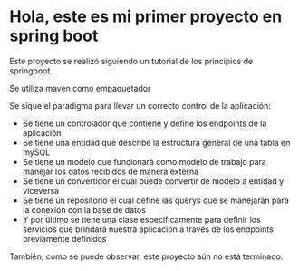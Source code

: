 # Hola, este es mi primer proyecto en spring boot

Este proyecto se realizó siguiendo un tutorial de los principios
de springboot.

Se utiliza maven como empaquetador

Se sique el paradigma para llevar un correcto control de la aplicación:

- Se tiene un controlador que contiene y define los endpoints de la aplicación
- Se tiene una entidad que describe la estructura general de una tabla en mySQL
- Se tiene un modelo que funcionará como modelo de trabajo para manejar los datos recibidos de
manera externa
- Se tiene un convertidor el cual puede convertir de modelo a entidad y viceversa
- Se tiene un repositorio el cual define las querys que se manejarán para la conexión con la
base de datos
- Y por último se tiene una clase especificamente para definir los servicios que brindará
nuestra aplicación a través de los endpoints previamente definidos


También, como se puede observar, este proyecto aún no está terminado.